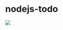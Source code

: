 # nodejs-todo

[![](https://res.cloudinary.com/marcomontalbano/image/upload/v1586794862/video_to_markdown/images/google-drive--1bf74mGUUkAJDJC22utBdWdnTrtRmjJBf-c05b58ac6eb4c4700831b2b3070cd403.jpg)](readme2.mp4 "")
